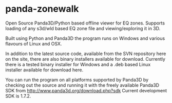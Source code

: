 # panda-zonewalk

Open Source Panda3D/Python based offline viewer for EQ zones. Supports loading of any s3d/wld based EQ zone file and viewing/exploring it in 3D.

Built using Python and Panda3D the program runs on Windows and various flavours of Linux and OSX.

In addition to the latest source code, available from the SVN repository here on the site, there are also binary installers available for download. Currently there is a tested binary installer for Windows and a .deb based Linux installer available for download here.

You can run the program on all platforms supported by Panda3D by checking out the source and running it with the freely available Panda3D SDK from http://www.panda3d.org/download.php?sdk Current development SDK is 1.7.2. 
